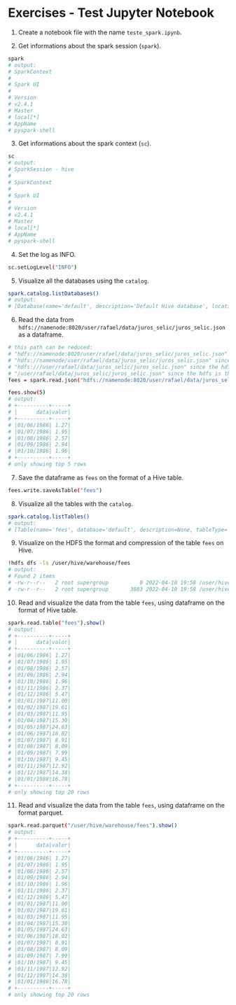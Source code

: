 # Exercises - Test Jupyter Notebook

1. Create a notebook file with the name `teste_spark.ipynb`.

2. Get informations about the spark session (`spark`).

```bash
spark
# output:
# SparkContext
# 
# Spark UI
# 
# Version
# v2.4.1
# Master
# local[*]
# AppName
# pyspark-shell
```

3. Get informations about the spark context (`sc`).

```bash
sc
# output:
# SparkSession - hive
# 
# SparkContext
# 
# Spark UI
# 
# Version
# v2.4.1
# Master
# local[*]
# AppName
# pyspark-shell
```

4. Set the log as INFO.

```bash
sc.setLogLevel("INFO")
```

5. Visualize all the databases using the `catalog`.

```bash
spark.catalog.listDatabases()
# output:
# [Database(name='default', description='Default Hive database', locationUri='hdfs://namenode:8020/user/hive/warehouse')]
```

6. Read the data from `hdfs://namenode:8020/user/rafael/data/juros_selic/juros_selic.json` as a dataframe.

```bash
# this path can be reduced:
# "hdfs://namenode:8020/user/rafael/data/juros_selic/juros_selic.json"
# "hdfs://namenode/user/rafael/data/juros_selic/juros_selic.json" since 8020 is the default port
# "hdfs:///user/rafael/data/juros_selic/juros_selic.json" since the hdfs is on the namenode
# "/user/rafael/data/juros_selic/juros_selic.json" since the hdfs is the default data source
fees = spark.read.json("hdfs://namenode:8020/user/rafael/data/juros_selic/juros_selic.json")

fees.show(5)
# output:
# +----------+-----+
# |      data|valor|
# +----------+-----+
# |01/06/1986| 1.27|
# |01/07/1986| 1.95|
# |01/08/1986| 2.57|
# |01/09/1986| 2.94|
# |01/10/1986| 1.96|
# +----------+-----+
# only showing top 5 rows
```

7. Save the dataframe as `fees` on the format of a Hive table.

```bash
fees.write.saveAsTable("fees")
```

8. Visualize all the tables with the `catalog`.

```bash
spark.catalog.listTables()
# output:
# [Table(name='fees', database='default', description=None, tableType='MANAGED', isTemporary=False)]
```

9. Visualize on the HDFS the format and compression of the table `fees` on Hive.

```bash
!hdfs dfs -ls /user/hive/warehouse/fees
# output:
# Found 2 items
# -rw-r--r--   2 root supergroup          0 2022-04-10 19:58 /user/hive/warehouse/fees/_SUCCESS
# -rw-r--r--   2 root supergroup       3883 2022-04-10 19:58 /user/hive/warehouse/fees/part-00000-d3b26fa5-4756-4e57-ad0e-1b14912d9c4f-c000.snappy.parquet
```

10. Read and visualize the data from the table `fees`, using dataframe on the format of Hive table.

```bash
spark.read.table("fees").show()
# output:
# +----------+-----+
# |      data|valor|
# +----------+-----+
# |01/06/1986| 1.27|
# |01/07/1986| 1.95|
# |01/08/1986| 2.57|
# |01/09/1986| 2.94|
# |01/10/1986| 1.96|
# |01/11/1986| 2.37|
# |01/12/1986| 5.47|
# |01/01/1987|11.00|
# |01/02/1987|19.61|
# |01/03/1987|11.95|
# |01/04/1987|15.30|
# |01/05/1987|24.63|
# |01/06/1987|18.02|
# |01/07/1987| 8.91|
# |01/08/1987| 8.09|
# |01/09/1987| 7.99|
# |01/10/1987| 9.45|
# |01/11/1987|12.92|
# |01/12/1987|14.38|
# |01/01/1988|16.78|
# +----------+-----+
# only showing top 20 rows
```

11. Read and visualize the data from the table `fees`, using dataframe on the format parquet.

```bash
spark.read.parquet("/user/hive/warehouse/fees").show()
# output:
# +----------+-----+
# |      data|valor|
# +----------+-----+
# |01/06/1986| 1.27|
# |01/07/1986| 1.95|
# |01/08/1986| 2.57|
# |01/09/1986| 2.94|
# |01/10/1986| 1.96|
# |01/11/1986| 2.37|
# |01/12/1986| 5.47|
# |01/01/1987|11.00|
# |01/02/1987|19.61|
# |01/03/1987|11.95|
# |01/04/1987|15.30|
# |01/05/1987|24.63|
# |01/06/1987|18.02|
# |01/07/1987| 8.91|
# |01/08/1987| 8.09|
# |01/09/1987| 7.99|
# |01/10/1987| 9.45|
# |01/11/1987|12.92|
# |01/12/1987|14.38|
# |01/01/1988|16.78|
# +----------+-----+
# only showing top 20 rows
```

